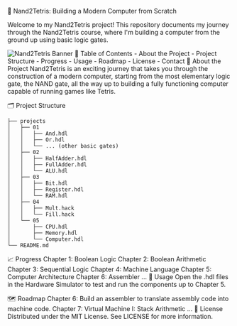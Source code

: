 🚀 Nand2Tetris: Building a Modern Computer from Scratch

Welcome to my Nand2Tetris project! This repository documents my journey through the Nand2Tetris course, where I'm building a computer from the ground up using basic logic gates.

<img src="[https://your-image-url.com/banner.png](https://static.wixstatic.com/media/44046b_387f62dae530480dac9b1fa8f731bebf~mv2.png/v1/fill/w_640,h_206,al_c,q_85,usm_0.66_1.00_0.01,enc_auto/44046b_387f62dae530480dac9b1fa8f731bebf~mv2.png)" alt="Nand2Tetris Banner" />
🧭 Table of Contents
 - About the Project
 - Project Structure
 - Progress
 - Usage
 - Roadmap
 - License
 - Contact
🌟 About the Project
Nand2Tetris is an exciting journey that takes you through the construction of a modern computer, starting from the most elementary logic gate, the NAND gate, all the way up to building a fully functioning computer capable of running games like Tetris.

🗂️ Project Structure

```
├── projects
│   ├── 01
│   │   ├── And.hdl
│   │   ├── Or.hdl
│   │   └── ... (other basic gates)
│   ├── 02
│   │   ├── HalfAdder.hdl
│   │   ├── FullAdder.hdl
│   │   └── ALU.hdl
│   ├── 03
│   │   ├── Bit.hdl
│   │   ├── Register.hdl
│   │   └── RAM.hdl
│   ├── 04
│   │   ├── Mult.hack
│   │   └── Fill.hack
│   └── 05
│       ├── CPU.hdl
│       ├── Memory.hdl
│       └── Computer.hdl
└── README.md
```
📈 Progress
 Chapter 1: Boolean Logic
 Chapter 2: Boolean Arithmetic
 Chapter 3: Sequential Logic
 Chapter 4: Machine Language
 Chapter 5: Computer Architecture
 Chapter 6: Assembler
 ...
🚀 Usage
Open the .hdl files in the Hardware Simulator to test and run the components up to Chapter 5.

🗺️ Roadmap
Chapter 6: Build an assembler to translate assembly code into machine code.
Chapter 7: Virtual Machine I: Stack Arithmetic
...
📄 License
Distributed under the MIT License. See LICENSE for more information.

